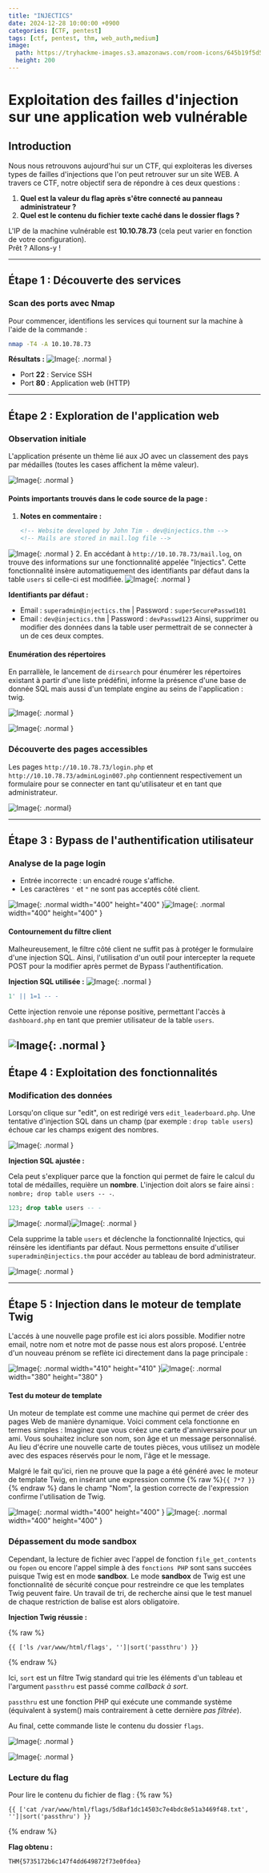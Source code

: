 ```yaml
---
title: "INJECTICS"
date: 2024-12-28 10:00:00 +0900
categories: [CTF, pentest]
tags: [ctf, pentest, thm, web_auth,medium]
image: 
  path: https://tryhackme-images.s3.amazonaws.com/room-icons/645b19f5d5848d004ab9c9e2-1721317107138
  height: 200
---
```


# Exploitation des failles d'injection sur une application web vulnérable

## Introduction
Nous nous retrouvons aujourd'hui sur un CTF, qui exploiteras les diverses types de failles d'injections que l'on peut retrouver sur un site WEB.
A travers ce CTF, notre objectif sera de répondre à ces deux questions : 

1. **Quel est la valeur du flag après s'être connecté au panneau administrateur ?**
2. **Quel est le contenu du fichier texte caché dans le dossier flags ?**

L'IP de la machine vulnérable est **10.10.78.73** (cela peut varier en fonction de votre configuration).  
Prêt ? Allons-y !

---

## Étape 1 : Découverte des services
### Scan des ports avec Nmap
Pour commencer, identifions les services qui tournent sur la machine à l'aide de la commande :

```bash
nmap -T4 -A 10.10.78.73
```

**Résultats :**
![Image](https://i.ibb.co/MSpd4gY/1.png){: .normal }

- Port **22** : Service SSH
- Port **80** : Application web (HTTP)

---

## Étape 2 : Exploration de l'application web
### Observation initiale
L'application présente un thème lié aux JO avec un classement des pays par médailles (toutes les cases affichent la même valeur).

![Image](https://i.ibb.co/g377bcb/2.png){: .normal }

#### Points importants trouvés dans le code source de la page :
1. **Notes en commentaire :**
   ```html
   <!-- Website developed by John Tim - dev@injectics.thm -->
   <!-- Mails are stored in mail.log file -->
   ```
  ![Image](https://i.ibb.co/Q9QvV9P/4.png){: .normal }
2. En accédant à `http://10.10.78.73/mail.log`, on trouve des informations sur une fonctionnalité appelée "Injectics". Cette fonctionnalité insère automatiquement des identifiants par défaut dans la table `users` si celle-ci est modifiée.
  ![Image](https://i.ibb.co/Pxdn8nC/5.png){: .normal }

**Identifiants par défaut :**
- Email : `superadmin@injectics.thm` | Password : `superSecurePasswd101`
- Email : `dev@injectics.thm` | Password : `devPasswd123`
Ainsi, supprimer ou modifier des données dans la table user permettrait de se connecter à un de ces deux comptes.

#### Enumération des répertoires
En parrallèle, le lancement de `dirsearch` pour énumérer les répertoires existant à partir d'une liste prédéfini, informe la présence d'une base de donnée SQL mais aussi d'un template engine au seins de l'application : twig.

![Image](https://i.ibb.co/hHRQMGm/18.png){: .normal }

![Image](https://i.ibb.co/Sw9xgwg/19.png){: .normal }


### Découverte des pages accessibles
Les pages `http://10.10.78.73/login.php` et `http://10.10.78.73/adminLogin007.php` contiennent respectivement un formulaire pour se connecter en tant qu'utilisateur et en tant que administrateur.

![Image](https://i.ibb.co/YNtvTzQ/6.png){: .normal}

---

## Étape 3 : Bypass de l'authentification utilisateur
### Analyse de la page login
- Entrée incorrecte : un encadré rouge s'affiche.
- Les caractères `'` et `"` ne sont pas acceptés côté client.

![Image](https://i.ibb.co/R276YkG/8.png){: .normal width="400" height="400" }![Image](https://i.ibb.co/Tq1hgMJ/9.png){: .normal width="400" height="400" }

#### Contournement du filtre client
Malheureusement, le filtre côté client ne suffit pas à protéger le formulaire d'une injection SQL. Ainsi, l'utilisation d'un outil pour intercepter la requete POST pour la modifier après permet de Bypass l'authentification.

**Injection SQL utilisée :**
![Image](https://i.ibb.co/3BTjCcq/10.png){: .normal }

```sql
1' || 1=1 -- -
```
Cette injection renvoie une réponse positive, permettant l'accès à `dashboard.php` en tant que premier utilisateur de la table `users`.

![Image](https://i.ibb.co/xJB1MRG/11.png){: .normal }
---

## Étape 4 : Exploitation des fonctionnalités
### Modification des données
Lorsqu'on clique sur "edit", on est redirigé vers `edit_leaderboard.php`. Une tentative d'injection SQL dans un champ (par exemple : `drop table users`) échoue car les champs exigent des nombres.

![Image](https://i.ibb.co/nDmT1nC/12.png){: .normal }

**Injection SQL ajustée :**

Cela peut s'expliquer parce que la fonction qui permet de faire le calcul du total de médailles, requière un **nombre**.  L'injection doit alors se faire ainsi : `nombre; drop table users -- -`.

```sql
123; drop table users -- -
```
![Image](https://i.ibb.co/KDPXRtR/13.png){: .normal}![Image](https://i.ibb.co/mRnpdNQ/14.png){: .normal }

Cela supprime la table `users` et déclenche la fonctionnalité Injectics, qui réinsère les identifiants par défaut. Nous permettons ensuite d'utiliser `superadmin@injectics.thm` pour accéder au tableau de bord administrateur.

![Image](https://i.ibb.co/2F9dB7H/15.png){: .normal }

---

## Étape 5 : Injection dans le moteur de template Twig
L'accés à une nouvelle page profile est ici alors possible. Modifier notre email, notre nom et notre mot de passe nous est alors proposé. L'entrée d'un nouveau prénom se reflète ici directement dans la page principale :

![Image](https://i.ibb.co/chpHkPQ/16.png){: .normal width="410" height="410" }![Image](https://i.ibb.co/QdsqWCh/17.png){: .normal width="380" height="380" }


#### Test du moteur de template
Un moteur de template est comme une machine qui permet de créer des pages Web de manière dynamique. Voici comment cela fonctionne en termes simples :
Imaginez que vous créez une carte d'anniversaire pour un ami. Vous souhaitez inclure son nom, son âge et un message personnalisé. Au lieu d'écrire une nouvelle carte de toutes pièces, vous utilisez un modèle avec des espaces réservés pour le nom, l'âge et le message.

Malgré le fait qu'ici, rien ne prouve que la page a été généré avec le moteur de template Twig, en insérant une expression comme {% raw %}`{{ 7*7 }}`{% endraw %} dans le champ "Nom", la gestion correcte de l'expression confirme l'utilisation de Twig.

![Image](https://i.ibb.co/4RXhs5K/20.png){: .normal width="400" height="400" } ![Image](https://i.ibb.co/PTcHVzL/21.png){: .normal width="400" height="400" }

### Dépassement du mode sandbox
Cependant, la lecture de fichier avec l'appel de fonction `file_get_contents` ou `fopen` ou encore l'appel simple à des `fonctions PHP` sont sans succées puisque Twig est en mode **sandbox**. Le mode **sandbox** de Twig est une fonctionnalité de sécurité conçue pour restreindre ce que les templates Twig peuvent faire. Un travail de tri, de recherche ainsi que le test manuel de chaque restriction de balise est alors obligatoire.

**Injection Twig réussie :**

{% raw %}
```twig
{{ ['ls /var/www/html/flags', '']|sort('passthru') }}
```
{% endraw %}

Ici, `sort` est un filtre Twig standard qui trie les éléments d'un tableau et l'argument `passthru` est passé comme *callback à sort*. 

`passthru` est une fonction PHP qui exécute une commande système (équivalent à system() mais contrairement à cette dernière *pas filtrée*).


Au final, cette commande liste le contenu du dossier `flags`.

![Image](https://i.ibb.co/6YfZwGG/22.png){: .normal }

![Image](https://i.ibb.co/WK1tg5j/23.png){: .normal }


### Lecture du flag
Pour lire le contenu du fichier de flag :
{% raw %}
```twig
{{ ['cat /var/www/html/flags/5d8af1dc14503c7e4bdc8e51a3469f48.txt', '']|sort('passthru') }}
```
{% endraw %}

**Flag obtenu :**
```
THM{5735172b6c147f4dd649872f73e0fdea}
```




